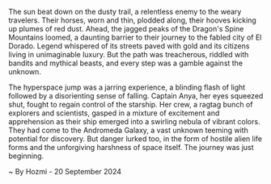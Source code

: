 
The sun beat down on the dusty trail, a relentless enemy to the weary travelers. Their horses, worn and thin, plodded along, their hooves kicking up plumes of red dust. Ahead, the jagged peaks of the Dragon's Spine Mountains loomed, a daunting barrier to their journey to the fabled city of El Dorado. Legend whispered of its streets paved with gold and its citizens living in unimaginable luxury. But the path was treacherous, riddled with bandits and mythical beasts, and every step was a gamble against the unknown.

The hyperspace jump was a jarring experience, a blinding flash of light followed by a disorienting sense of falling. Captain Anya, her eyes squeezed shut, fought to regain control of the starship. Her crew, a ragtag bunch of explorers and scientists, gasped in a mixture of excitement and apprehension as their ship emerged into a swirling nebula of vibrant colors. They had come to the Andromeda Galaxy, a vast unknown teeming with potential for discovery. But danger lurked too, in the form of hostile alien life forms and the unforgiving harshness of space itself. The journey was just beginning. 

~ By Hozmi - 20 September 2024
